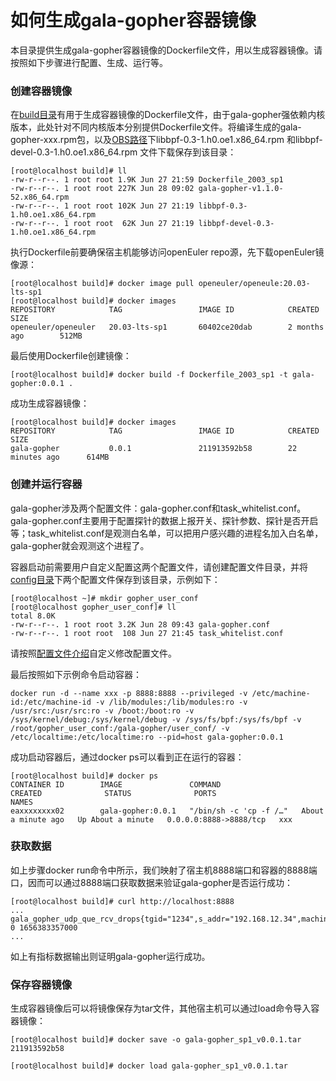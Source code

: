 # 如何生成gala-gopher容器镜像

本目录提供生成gala-gopher容器镜像的Dockerfile文件，用以生成容器镜像。请按照如下步骤进行配置、生成、运行等。

### 创建容器镜像

在[build目录](../build)有用于生成容器镜像的Dockerfile文件，由于gala-gopher强依赖内核版本，此处针对不同内核版本分别提供Dockerfile文件。将编译生成的gala-gopher-xxx.rpm包，以及[OBS路径](https://117.78.1.88/package/binaries/home:z00451245:branches:openEuler:20.03:LTS:SP1/libbpf/standard_x86_64)下libbpf-0.3-1.h0.oe1.x86_64.rpm 和libbpf-devel-0.3-1.h0.oe1.x86_64.rpm 文件下载保存到该目录：

```shell
[root@localhost build]# ll
-rw-r--r--. 1 root root 1.9K Jun 27 21:59 Dockerfile_2003_sp1
-rw-r--r--. 1 root root 227K Jun 28 09:02 gala-gopher-v1.1.0-52.x86_64.rpm
-rw-r--r--. 1 root root 102K Jun 27 21:19 libbpf-0.3-1.h0.oe1.x86_64.rpm
-rw-r--r--. 1 root root  62K Jun 27 21:19 libbpf-devel-0.3-1.h0.oe1.x86_64.rpm
```

执行Dockerfile前要确保宿主机能够访问openEuler repo源，先下载openEuler镜像源：

```shell
[root@localhost build]# docker image pull openeuler/openeule:20.03-lts-sp1
[root@localhost build]# docker images
REPOSITORY            TAG                 IMAGE ID            CREATED             SIZE
openeuler/openeuler   20.03-lts-sp1       60402ce20dab        2 months ago        512MB
```

最后使用Dockerfile创建镜像：

```shell
[root@localhost build]# docker build -f Dockerfile_2003_sp1 -t gala-gopher:0.0.1 .
```

成功生成容器镜像：

```shell
[root@localhost build]# docker images
REPOSITORY            TAG                 IMAGE ID            CREATED             SIZE
gala-gopher           0.0.1               211913592b58        22 minutes ago      614MB
```

### 创建并运行容器

gala-gopher涉及两个配置文件：gala-gopher.conf和task_whitelist.conf。gala-gopher.conf主要用于配置探针的数据上报开关、探针参数、探针是否开启等；task_whitelist.conf是观测白名单，可以把用户感兴趣的进程名加入白名单，gala-gopher就会观测这个进程了。

容器启动前需要用户自定义配置这两个配置文件，请创建配置文件目录，并将[config目录](../config)下两个配置文件保存到该目录，示例如下：

```shell
[root@localhost ~]# mkdir gopher_user_conf
[root@localhost gopher_user_conf]# ll
total 8.0K
-rw-r--r--. 1 root root 3.2K Jun 28 09:43 gala-gopher.conf
-rw-r--r--. 1 root root  108 Jun 27 21:45 task_whitelist.conf
```

请按照[配置文件介绍](conf_introduction.md)自定义修改配置文件。

最后按照如下示例命令启动容器：

```shell
docker run -d --name xxx -p 8888:8888 --privileged -v /etc/machine-id:/etc/machine-id -v /lib/modules:/lib/modules:ro -v /usr/src:/usr/src:ro -v /boot:/boot:ro -v /sys/kernel/debug:/sys/kernel/debug -v /sys/fs/bpf:/sys/fs/bpf -v /root/gopher_user_conf:/gala-gopher/user_conf/ -v /etc/localtime:/etc/localtime:ro --pid=host gala-gopher:0.0.1
```

成功启动容器后，通过docker ps可以看到正在运行的容器：

```shell
[root@localhost build]# docker ps
CONTAINER ID        IMAGE               COMMAND                  CREATED              STATUS              PORTS                    NAMES
eaxxxxxxxx02        gala-gopher:0.0.1   "/bin/sh -c 'cp -f /…"   About a minute ago   Up About a minute   0.0.0.0:8888->8888/tcp   xxx
```

### 获取数据

如上步骤docker run命令中所示，我们映射了宿主机8888端口和容器的8888端口，因而可以通过8888端口获取数据来验证gala-gopher是否运行成功：

```shell
[root@localhost build]# curl http://localhost:8888
...
gala_gopher_udp_que_rcv_drops{tgid="1234",s_addr="192.168.12.34",machine_id="xxxxx",hostname="eaxxxxxxxx02"} 0 1656383357000
...
```

如上有指标数据输出则证明gala-gopher运行成功。

### 保存容器镜像

生成容器镜像后可以将镜像保存为tar文件，其他宿主机可以通过load命令导入容器镜像：

```shell
[root@localhost build]# docker save -o gala-gopher_sp1_v0.0.1.tar 211913592b58
```

```shell
[root@localhost build]# docker load gala-gopher_sp1_v0.0.1.tar
```
